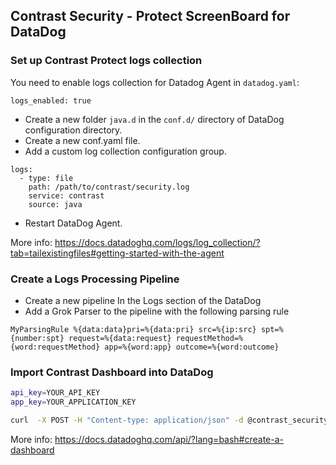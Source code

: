 ## Contrast Security - Protect ScreenBoard for DataDog

### Set up Contrast Protect logs collection

You need to enable logs collection for Datadog Agent in `datadog.yaml`:
```
logs_enabled: true
```

* Create a new folder `java.d` in the `conf.d/` directory of DataDog configuration directory.
* Create a new conf.yaml file.
* Add a custom log collection configuration group.
```
logs:
  - type: file
    path: /path/to/contrast/security.log
    service: contrast
    source: java
```

* Restart DataDog Agent.

More info: https://docs.datadoghq.com/logs/log_collection/?tab=tailexistingfiles#getting-started-with-the-agent

### Create a Logs Processing Pipeline

* Create a new pipeline In the Logs section of the DataDog
* Add a Grok Parser to the pipeline with the following parsing rule
```
MyParsingRule %{data:data}pri=%{data:pri} src=%{ip:src} spt=%{number:spt} request=%{data:request} requestMethod=%{word:requestMethod} app=%{word:app} outcome=%{word:outcome}
```

### Import Contrast Dashboard into DataDog
```bash
api_key=YOUR_API_KEY
app_key=YOUR_APPLICATION_KEY

curl  -X POST -H "Content-type: application/json" -d @contrast_security_protect.json "https://api.datadoghq.com/api/v1/dashboard?api_key=${api_key}&application_key=${app_key}"
```

More info: https://docs.datadoghq.com/api/?lang=bash#create-a-dashboard